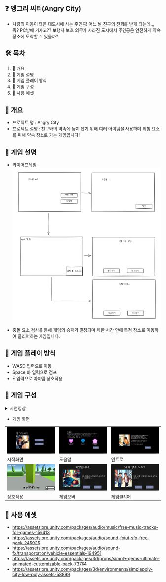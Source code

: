 ## ❓ 앵그리 씨티(Angry City)   
- 차량의 이동이 많은 대도시에 사는 주인공! 어느 날 친구의 전화를 받게 되는데,,, 뭐? PC방에 가자고?? 보행자 보호 의무가 사라진 도시에서 주인공은 안전하게 약속 장소에 도착할 수 있을까?    

## 🛠 목차   

1. 🚗 개요
2. 🚓 게임 설명
3. 🚕 게임 플레이 방식
4. 🚙 게임 구성
5. 🛴 사용 에셋
   
## 🚗 개요
- 프로젝트 명 : Angry City
- 프로젝트 설명 : 친구와의 약속에 늦지 않기 위해 여러 아이템을 사용하며 위험 요소를 피해 약속 장소로 가는 게임입니다!

## 🚓 게임 설명
- 와이어프레임
![wf](https://github.com/twotop6357/AngryCity/blob/main/Images/wf.png)
- 충돌 요소 검사를 통해 게임의 승패가 결정되며 제한 시간 안에 특정 장소로 이동하여 클리어하는 게임입니다.

## 🚕 게임 플레이 방식
- WASD 입력으로 이동
- Space 바 입력으로 점프
- E 입력으로 아이템 상호작용

## 🚙 게임 구성
<details><summary> 시연영상 </summary>
https://youtu.be/ChMOrDgIWF0
</details>

- 게임 화면


|  |  |  |
| --- | --- | --- |
| ![Start](https://github.com/twotop6357/AngryCity/blob/main/Images/Start.png) | ![help](https://github.com/twotop6357/AngryCity/blob/main/Images/help.png) | ![Intro](https://github.com/twotop6357/AngryCity/blob/main/Images/Intro.png) |
| 시작화면 | 도움말 | 인트로 |
| ![interaction](https://github.com/twotop6357/AngryCity/blob/main/Images/interaction.png) | ![gameover](https://github.com/twotop6357/AngryCity/blob/main/Images/gameover.png) | ![clear](https://github.com/twotop6357/AngryCity/blob/main/Images/clear.png) |
| 상호작용 | 게임오버 | 게임클리어 |

## 🛴 사용 에셋
- https://assetstore.unity.com/packages/audio/music/free-music-tracks-for-games-156413
- https://assetstore.unity.com/packages/audio/sound-fx/ui-sfx-free-pack-245925
- https://assetstore.unity.com/packages/audio/sound-fx/transportation/vehicle-essentials-194951
- https://assetstore.unity.com/packages/3d/props/simple-gems-ultimate-animated-customizable-pack-73764
- https://assetstore.unity.com/packages/3d/environments/simplepoly-city-low-poly-assets-58899
